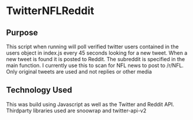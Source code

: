 # TwitterNFLReddit

## Purpose
This script when running will poll verified twitter users contained in the users object in index.js every 45 seconds looking for a new tweet. When a new tweet is found it is posted to Reddit. The subreddit is specified in the main function. I currently use this to scan for NFL news to post to /r/NFL. Only original tweets are used and not replies or other media

## Technology Used
This was build using Javascript as well as the Twitter and Reddit API. Thirdparty libraries used are snoowrap and twitter-api-v2

